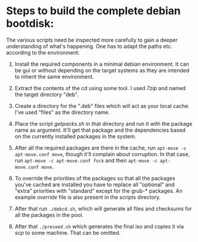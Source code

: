 # Steps to build the complete debian bootdisk:

The various scripts need be inspected more carefully to gain a deeper
understanding of what's happening. One has to adapt the paths
etc. according to the environment:

1. Install the required components in a minimal debian environment. It
can be gui or without depending on the target systems as they are
intended to inherit the same environment.

2. Extract the contents of the cd using some tool. I used _7zip_ and
named the target directory "deb".

3. Create a directory for the ".deb" files which will act as your
local cache. I've used "files" as the directory name.

4. Place the script _getpacks.sh_ in that directory and run it with
the package name as argument. It'll get that package and the
dependencies based on the currently installed packages in the system.

5. After all the required packages are there in the cache, run
`apt-move -c apt-move.conf move`, though it'll complain about
corruption. In that case, run `apt-move -c apt-move.conf fsck` and
then `apt-move -c apt-move.conf move`.

6. To override the priorities of the packages so that all the packages
you've cached are installed you have to replace all "optional" and
"extra" priorities with "standard" except for the grub-* packages. An
example _override_ file is also present in the scripts directory.

7. After that run `./debcd.sh`, which will generate all files and
checksums for all the packages in the pool.

8. After that `./preseed.sh` which generates the final iso and copies it
via _scp_ to some machine. That can be omitted.

